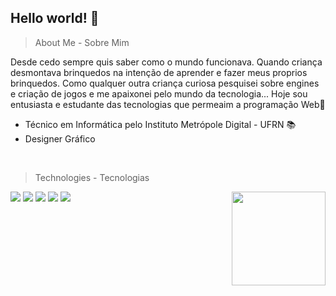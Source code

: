 ## Hello world! 👋

> About Me - Sobre Mim

Desde cedo sempre quis saber como o mundo funcionava. Quando criança desmontava brinquedos na intenção de aprender e fazer meus proprios brinquedos. Como qualquer outra criança curiosa pesquisei sobre engines e criação de jogos e me apaixonei pelo mundo da tecnologia... Hoje sou entusiasta e estudante das tecnologias que permeaim a programação Web👨‍

- Técnico em Informática pelo Instituto Metrópole Digital - UFRN 📚
- Designer Gráfico
<br>

>Technologies - Tecnologias
<div>
  <img src="https://img.shields.io/badge/HTML5-E34F26?style=for-the-badge&logo=html5&logoColor=white"/>
  <img src="https://img.shields.io/badge/CSS3-1572B6?style=for-the-badge&logo=css3&logoColor=white"/>
  <img src="https://img.shields.io/badge/Sass-CC6699?style=for-the-badge&logo=sass&logoColor=white"/>
  <img src="https://img.shields.io/badge/TypeScript-007ACC?style=for-the-badge&logo=typescript&logoColor=white"/>
  <img src="https://img.shields.io/badge/React-20232A?style=for-the-badge&logo=react&logoColor=61DAFB"/>
  <img align="right" width="150px" src="https://media.giphy.com/media/l3V0megwbBeETMgZa/giphy.gif" />
</div>
<div style="display: inline-block;">
  
</div>
